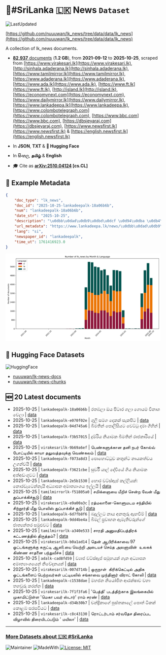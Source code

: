 # 📄#SriLanka 🇱🇰 News `Dataset`

![LastUpdated](https://img.shields.io/badge/last_updated-2025--10--26_00:19:48-green)

[https://github.com/nuuuwan/lk_news/tree/data/data/lk_news](https://github.com/nuuuwan/lk_news/tree/data/data/lk_news)

A collection of lk_news documents.

- [**82,937** documents](https://github.com/nuuuwan/lk_news/tree/data/data/lk_news) (**1.2 GB**), from **2021-09-12** to **2025-10-25**, scraped from [https://www.virakesari.lk](https://www.virakesari.lk), [http://sinhala.adaderana.lk](http://sinhala.adaderana.lk), [https://www.tamilmirror.lk](https://www.tamilmirror.lk), [https://www.adaderana.lk](https://www.adaderana.lk), [https://www.ada.lk](https://www.ada.lk), [https://www.ft.lk](https://www.ft.lk), [http://island.lk](http://island.lk), [https://economynext.com](https://economynext.com), [https://www.dailymirror.lk](https://www.dailymirror.lk), [https://www.lankadeepa.lk](https://www.lankadeepa.lk), [https://www.colombotelegraph.com](https://www.colombotelegraph.com), [https://www.bbc.com](https://www.bbc.com), [https://dbsjeyaraj.com](https://dbsjeyaraj.com), [https://www.newsfirst.lk](https://www.newsfirst.lk) & [https://english.newsfirst.lk](https://english.newsfirst.lk)

- In **JSON**, **TXT** & **🤗 Hugging Face**

- In **සිංහල**, **தமிழ்** & **English**

- 🎓 Cite as **[arXiv:2510.04124](https://arxiv.org/abs/2510.04124) [cs.CL]**

## 📝 Example Metadata

```json
{
    "doc_type": "lk_news",
    "doc_id": "2025-10-25-lankadeepalk-18a06b6b",
    "num": "lankadeepalk-18a06b6b",
    "date_str": "2025-10-25",
    "description": "\u0dbb\u0dad\u0db9\u0dbd\u0dcf \u0d94\u0dba \u0db4\u0dd2\u0da7\u0dcf\u0dbb \u0d9c\u0dbd\u0dcf \u0d9c\u0ddc\u0dba\u0db8 \u0dc0\u0dd2\u0db1\u0dcf\u0dc1 \u0dc0\u0dd9\u0dbd\u0dcf",
    "url_metadata": "https://www.lankadeepa.lk/news/\u0dbb\u0dad\u0db9\u0dbd-\u0d94\u0dba-\u0db4\u0da7\u0dbb-\u0d9c\u0dbd-\u0d9c\u0dba\u0db8-\u0dc0\u0db1\u0dc1-\u0dc0\u0dbd/101-682045",
    "lang": "si",
    "newspaper_id": "lankadeepalk",
    "time_ut": 1761416923.0
}
```

![Chart](https://raw.githubusercontent.com/nuuuwan/lk_news/refs/heads/data/data/lk_news/docs_by_month_and_lang.png)

## 🤗 Hugging Face Datasets

![HuggingFace](https://img.shields.io/badge/-HuggingFace-FDEE21?style=for-the-badge&logo=HuggingFace)

- [nuuuwan/lk-news-docs](https://huggingface.co/datasets/nuuuwan/lk-news-docs)
- [nuuuwan/lk-news-chunks](https://huggingface.co/datasets/nuuuwan/lk-news-chunks)

## 🆕 20 Latest documents

- 2025-10-25 | `lankadeepalk-18a06b6b` | රතඹලා ඔය පිටාර ගලා ගොයම විනාශ වෙලා | [data](https://github.com/nuuuwan/lk_news/tree/data/data/lk_news/2020s/2025/2025-10-25-lankadeepalk-18a06b6b)
- 2025-10-25 | `lankadeepalk-e070f02e` | ගුලි සමග දෙකක් සැකපිට | [data](https://github.com/nuuuwan/lk_news/tree/data/data/lk_news/2020s/2025/2025-10-25-lankadeepalk-e070f02e)
- 2025-10-25 | `lankadeepalk-04d745a6` | බීමතින් පොලිසියට වෙට්ටු දමා ගිහින් | [data](https://github.com/nuuuwan/lk_news/tree/data/data/lk_news/2020s/2025/2025-10-25-lankadeepalk-04d745a6)
- 2025-10-25 | `lankadeepalk-f3b57015` | දුම්රිය නියාමක බීමතින් රාජකාරියේ | [data](https://github.com/nuuuwan/lk_news/tree/data/data/lk_news/2020s/2025/2025-10-25-lankadeepalk-f3b57015)
- 2025-10-25 | `virakesarilk-9b69a6ef` | பெண்களுக்கான தனி நபர் கோல்வ் போட்டியில் காயா தலுவத்தவுக்கு வெண்கலம் | [data](https://github.com/nuuuwan/lk_news/tree/data/data/lk_news/2020s/2025/2025-10-25-virakesarilk-9b69a6ef)
- 2025-10-25 | `lankadeepalk-f073a8d3` | පොහොට්ටුව කතුන්ට නායකත්වය උගන්වයි | [data](https://github.com/nuuuwan/lk_news/tree/data/data/lk_news/2020s/2025/2025-10-25-lankadeepalk-f073a8d3)
- 2025-10-25 | `lankadeepalk-f3621cbe` | සුර්වී යාල් දේවියේ ගිය නියාමක අත්අඩංගුවට | [data](https://github.com/nuuuwan/lk_news/tree/data/data/lk_news/2020s/2025/2025-10-25-lankadeepalk-f3621cbe)
- 2025-10-25 | `lankadeepalk-2e5b1530` | හොර වට්ස්ඇප් කල්ලියක්: නොරවැටෙන්නැයි අධ්‍යාපන අමාත්‍යාංශය ඉල්ලයි | [data](https://github.com/nuuuwan/lk_news/tree/data/data/lk_news/2020s/2025/2025-10-25-lankadeepalk-2e5b1530)
- 2025-10-25 | `tamilmirrorlk-f51805a0` | சமிக்ஞையை மீறிச் சென்ற வேன் மீது துப்பாக்கிச்சூடு | [data](https://github.com/nuuuwan/lk_news/tree/data/data/lk_news/2020s/2025/2025-10-25-tamilmirrorlk-f51805a0)
- 2025-10-25 | `virakesarilk-e9a00a3c` | ரத்மலானை-கொளுமடம சந்தியில் சிற்றூர்தி மீது பொலிஸ் துப்பாக்கிச் சூடு | [data](https://github.com/nuuuwan/lk_news/tree/data/data/lk_news/2020s/2025/2025-10-25-virakesarilk-e9a00a3c)
- 2025-10-25 | `lankadeepalk-6d7fb8f6` | බදුල්ලට නාය අනතුරු ඇඟවීම් | [data](https://github.com/nuuuwan/lk_news/tree/data/data/lk_news/2020s/2025/2025-10-25-lankadeepalk-6d7fb8f6)
- 2025-10-25 | `lankadeepalk-9dd4be4a` | බිමල් ප්‍රවාහන ඇමැතිවරුන්ගේ ජාත්‍යන්තර සමුළුවට | [data](https://github.com/nuuuwan/lk_news/tree/data/data/lk_news/2020s/2025/2025-10-25-lankadeepalk-9dd4be4a)
- 2025-10-25 | `tamilmirrorlk-a340e533` | சாரதி அனுமதிப்பத்திரக் கட்டணத்தில் திருத்தம்? | [data](https://github.com/nuuuwan/lk_news/tree/data/data/lk_news/2020s/2025/2025-10-25-tamilmirrorlk-a340e533)
- 2025-10-25 | `virakesarilk-b0a1ad14` | தென் ஆபிரிக்காவை 97 ஓட்டங்களுக்கு சுருட்டி ஆஸி.யை வெற்றி அடையச் செய்த அலனாவின்  உலகக் கிண்ண சாதனை பந்துவீச்சு | [data](https://github.com/nuuuwan/lk_news/tree/data/data/lk_news/2020s/2025/2025-10-25-virakesarilk-b0a1ad14)
- 2025-10-25 | `adalk-cad8fd59` | ව්‍යාජ වට්ස්ඇප් සමූහයක් ගැන අධ්‍යාපන අමාත්‍යාංශයෙන් නිවේදනයක් | [data](https://github.com/nuuuwan/lk_news/tree/data/data/lk_news/2020s/2025/2025-10-25-adalk-cad8fd59)
- 2025-10-25 | `virakesarilk-007d714b` | ஒருநாள்  கிரிக்கெட்டில் அதிக ஓட்டங்களைப் பெற்றவர்கள் பட்டியலில் சங்காவை முந்தினார் விராட் கோலி | [data](https://github.com/nuuuwan/lk_news/tree/data/data/lk_news/2020s/2025/2025-10-25-virakesarilk-007d714b)
- 2025-10-25 | `lankadeepalk-c1538dae` | මහජන නියෝජිත ආරක්ෂාව වහා තහවුරු කරන්න | [data](https://github.com/nuuuwan/lk_news/tree/data/data/lk_news/2020s/2025/2025-10-25-lankadeepalk-c1538dae)
- 2025-10-25 | `virakesarilk-7f1f3fa6` | 'பெத்தி'  படத்திற்காக இலங்கையில் முகாமிட்டுள்ள 'மெகா பவர் ஸ்டார்' ராம் சரண் | [data](https://github.com/nuuuwan/lk_news/tree/data/data/lk_news/2020s/2025/2025-10-25-virakesarilk-7f1f3fa6)
- 2025-10-25 | `lankadeepalk-d34b30b7` | චන්ද්‍රිකාගේ පුස්තකාලේ පොත් ටිකක් කොළඹ සරසවියට | [data](https://github.com/nuuuwan/lk_news/tree/data/data/lk_news/2020s/2025/2025-10-25-lankadeepalk-d34b30b7)
- 2025-10-25 | `virakesarilk-c8c43130` | ரொட்டர்டாம் சர்வதேச திரைப்பட விழாவில் திரையிடப்படும் ' மயிலா' | [data](https://github.com/nuuuwan/lk_news/tree/data/data/lk_news/2020s/2025/2025-10-25-virakesarilk-c8c43130)

---

### [More Datasets about 🇱🇰 #SriLanka](https://github.com/nuuuwan/lk_datasets)

![Maintainer](https://img.shields.io/badge/maintainer-nuuuwan-red)
![MadeWith](https://img.shields.io/badge/made_with-python-blue)
[![License: MIT](https://img.shields.io/badge/License-MIT-yellow.svg)](https://opensource.org/licenses/MIT)

